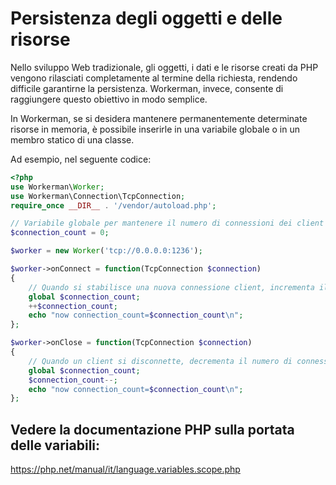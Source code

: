 # Persistenza degli oggetti e delle risorse

Nello sviluppo Web tradizionale, gli oggetti, i dati e le risorse creati da PHP vengono rilasciati completamente al termine della richiesta, rendendo difficile garantirne la persistenza. Workerman, invece, consente di raggiungere questo obiettivo in modo semplice.

In Workerman, se si desidera mantenere permanentemente determinate risorse in memoria, è possibile inserirle in una variabile globale o in un membro statico di una classe.

Ad esempio, nel seguente codice:

```php
<?php
use Workerman\Worker;
use Workerman\Connection\TcpConnection;
require_once __DIR__ . '/vendor/autoload.php';

// Variabile globale per mantenere il numero di connessioni dei client in questo processo
$connection_count = 0;

$worker = new Worker('tcp://0.0.0.0:1236');

$worker->onConnect = function(TcpConnection $connection)
{
    // Quando si stabilisce una nuova connessione client, incrementa il numero di connessioni
    global $connection_count;
    ++$connection_count;
    echo "now connection_count=$connection_count\n";
};

$worker->onClose = function(TcpConnection $connection)
{
    // Quando un client si disconnette, decrementa il numero di connessioni
    global $connection_count;
    $connection_count--;
    echo "now connection_count=$connection_count\n";
};
```

## Vedere la documentazione PHP sulla portata delle variabili:
https://php.net/manual/it/language.variables.scope.php
